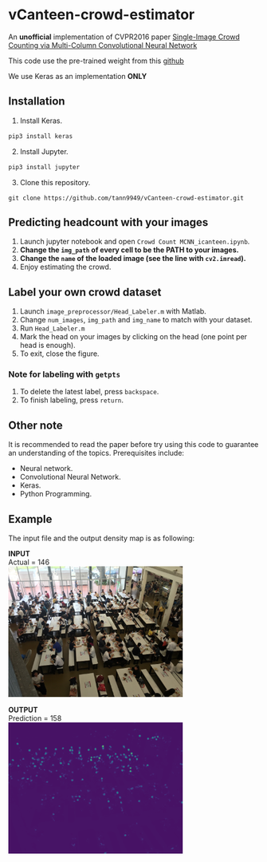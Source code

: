 # vCanteen-crowd-estimator

An **unofficial** implementation of CVPR2016 paper [Single-Image Crowd Counting via Multi-Column Convolutional Neural Network](https://www.cv-foundation.org/openaccess/content_cvpr_2016/papers/Zhang_Single-Image_Crowd_Counting_CVPR_2016_paper.pdf)

This code use the pre-trained weight from this [github](https://github.com/uestcchicken/crowd-counting-MCNN)

We use Keras as an implementation **ONLY**

## Installation
1. Install Keras. 
```sh
pip3 install keras
```
2. Install Jupyter. 
```sh
pip3 install jupyter
```
3. Clone this repository. 
```
git clone https://github.com/tann9949/vCanteen-crowd-estimator.git
```

## Predicting headcount with your images
1. Launch jupyter notebook and open `Crowd Count MCNN_icanteen.ipynb`.
2. **Change the `img_path` of every cell to be the PATH to your images.**
3. **Change the `name` of the loaded image (see the line with `cv2.imread`).**
4. Enjoy estimating the crowd.

## Label your own crowd dataset
1. Launch `image_preprocessor/Head_Labeler.m` with Matlab.
2. Change `num_images`, `img_path` and `img_name` to match with your dataset.
3. Run `Head_Labeler.m`
4. Mark the head on your images by clicking on the head (one point per head is enough).
5. To exit, close the figure.

### Note for labeling with `getpts`
1. To delete the latest label, press `backspace`.
2. To finish labeling, press `return`.

## Other note
It is recommended to read the paper before try using this code to guarantee an understanding of the topics.
Prerequisites include: 
- Neural network.
- Convolutional Neural Network.
- Keras.
- Python Programming.

## Example
The input file and the output density map is as following:

**INPUT**<br>
Actual = 146<br>
<img src="/icanteen_img/test_5.jpg" width="350">

**OUTPUT**<br>
Prediction = 158<br>
<img src="/icanteen_heat/heat_test_5.png" width="350">


